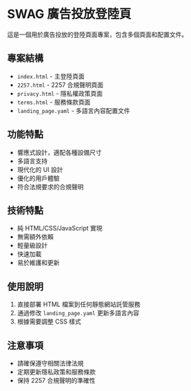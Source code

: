 # SWAG 廣告投放登陸頁

這是一個用於廣告投放的登陸頁面專案，包含多個頁面和配置文件。

## 專案結構

- `index.html` - 主登陸頁面
- `2257.html` - 2257 合規聲明頁面
- `privacy.html` - 隱私權政策頁面
- `terms.html` - 服務條款頁面
- `landing_page.yaml` - 多語言內容配置文件

## 功能特點

- 響應式設計，適配各種設備尺寸
- 多語言支持
- 現代化的 UI 設計
- 優化的用戶體驗
- 符合法規要求的合規聲明

## 技術特點

- 純 HTML/CSS/JavaScript 實現
- 無需額外依賴
- 輕量級設計
- 快速加載
- 易於維護和更新

## 使用說明

1. 直接部署 HTML 檔案到任何靜態網站託管服務
2. 通過修改 `landing_page.yaml` 更新多語言內容
3. 根據需要調整 CSS 樣式

## 注意事項

- 請確保遵守相關法律法規
- 定期更新隱私政策和服務條款
- 保持 2257 合規聲明的準確性 